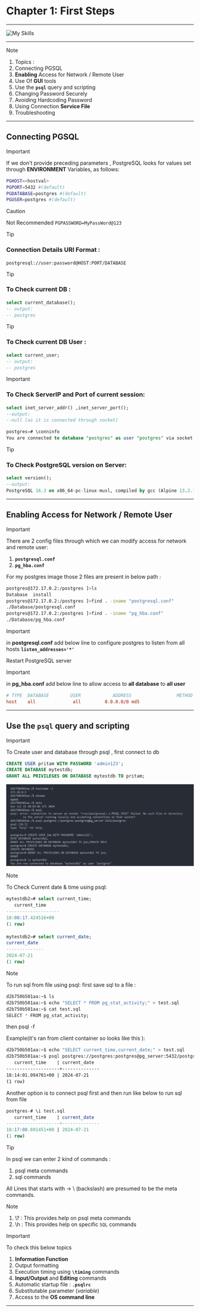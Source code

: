 # Chapter 1: First Steps

---

![My Skills](https://go-skill-icons.vercel.app/api/icons?i=postgres,linux,docker,bash,&perine=6)

---

> [!NOTE]
>
> 1. Topics :
> 1. Connecting PGSQL
> 1. **Enabling** Access for Network / Remote User
> 1. Use Of **GUI** tools
> 1. Use the **`psql`** query and scripting
> 1. Changing Password Securely
> 1. Avoiding Hardcoding Password
> 1. Using Connection **Service File**
> 1. Troubleshooting

---

## Connecting PGSQL

> [!IMPORTANT]
> If we don't provide preceding parameters , PostgreSQL looks for values set through **ENVIRONMENT** Variables, as follows:
>
> ```bash
> PGHOST=<hostval>
> PGPORT=5432 #(default)
> PGDATABASE=postgres #(default)
> PGUSER=postgres #(default)
> ```

> [!CAUTION]
> Not Recommended
> `PGPASSWORD=MyPassWord@123`

> [!TIP]
>
> ### Connection Details URI Format :
>
> ```link
> postgresql://user:password@HOST:PORT/DATABASE
> ```

> [!TIP]
>
> ### To Check current DB :
>
> ```sql
> select current_database();
> -- output:
> -- postgres
> ```

> [!TIP]
>
> ### To Check current DB User :
>
> ```sql
> select current_user;
> -- output:
> -- postgres
> ```

> [!IMPORTANT]
>
> ### To Check ServerIP and Port of current session:
>
> ```sql
> select inet_server_addr() ,inet_server_port();
> --output:
> --null [as it is connected through socket]
> ```
>
> ```sql
> postgres=# \conninfo
> You are connected to database "postgres" as user "postgres" via socket in "/tmp" at port "5432".
> ```

> [!TIP]
>
> ### To Check PostgreSQL version on Server:
>
> ```sql
> select version();
> --output:
> PostgreSQL 16.3 on x86_64-pc-linux-musl, compiled by gcc (Alpine 13.2.1_git20240309) 13.2.1 20240309, 64-bit
> ```
---
## Enabling Access for Network / Remote User

> [!IMPORTANT]
>
> There are 2 config files through which we can modify access for network and remote user:
>
> 1. **`postgresql.conf`**
> 1. **`pg_hba.conf`**
>
> For my postgres image those 2 files are present in below path :
>
> ```bash
> postgres@172.17.0.2:/postgres ]>ls
> Database  install
> postgres@172.17.0.2:/postgres ]>find . -iname "postgresql.conf"
> ./Database/postgresql.conf
> postgres@172.17.0.2:/postgres ]>find . -iname "pg_hba.conf"
> ./Database/pg_hba.conf
> ```

> [!IMPORTANT]
> in **postgresql.conf** add below line to configure postgres to listen from all hosts
> **`listen_addresses='*'`**
>
> Restart PostgreSQL server

> [!IMPORTANT]
> in **pg_hba.conf** add below line to allow access to **all database** to **all user**
>
> ```conf
> # TYPE  DATABASE        USER            ADDRESS                 METHOD
> host    all              all         0.0.0.0/0 md5
> ```
---
## Use the `psql` query and scripting

> [!IMPORTANT]
>
> To Create user and database through psql , first connect to db
>
> ```sql
> CREATE USER pritam WITH PASSWORD 'admin123';
> CREATE DATABASE mytestdb;
> GRANT ALL PRIVILEGES ON DATABASE mytestdb TO pritam;
> ```
>
> ![example_1.png Not Found](./img/example_1.png)

> [!NOTE]
> To Check Current date & time using psql:
>
> ```sql
> mytestdb2=# select current_time;
>    current_time
> --------------------
> 18:08:17.424516+00
> (1 row)
>
> mytestdb2=# select current_date;
> current_date
> --------------
> 2024-07-21
> (1 row)
> ```

> [!NOTE]
> To run sql from file using psql:
> first save sql to a file :
>
> ```bash
> d2b750b501aa:~$ ls
> d2b750b501aa:~$ echo "SELECT * FROM pg_stat_activity;" > test.sql
> d2b750b501aa:~$ cat test.sql
> SELECT * FROM pg_stat_activity;
> ```
>
> then psql -f <filename>
>
> Example(it's ran from client container so looks like this ):
>
> ```bash
> d2b750b501aa:~$ echo "SELECT current_time,current_date;" > test.sql
> d2b750b501aa:~$ psql postgres://postgres:postgres@pg_server:5432/postgres -f test.sql
>    current_time    | current_date
> --------------------+--------------
> 18:14:01.094701+00 | 2024-07-21
> (1 row)
> ```
>
> Another option is to connect psql first and then run like below to run sql from file
>
> ```sql
> postgres-# \i test.sql
>    current_time    | current_date
> --------------------+--------------
> 18:17:08.691451+00 | 2024-07-21
> (1 row)
> ```

> [!TIP]
> In psql we can enter 2 kind of commands :
>
> 1. psql meta commands
> 1. sql commands
>
> All Lines that starts with -> \ (backslash) are presumed to be the meta commands.

> [!NOTE]
>
> 1. \\? : This provides help on psql meta commands
> 1. \h : This provides help on specific `SQL` commands

> [!IMPORTANT]
>
> To check this below topics
>
> 1. **Information Function**
> 1. Output formatting
> 1. Execution timing using **`\timing`** commands
> 1. **Input/Output** and **Editing** commands
> 1. Automatic startup file : **`.psqlrc`**
> 1. Substitutable parameter (_variable_)
> 1. Access to the **OS command line**

---
